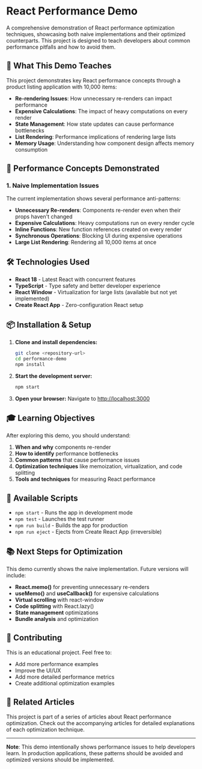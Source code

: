 # React Performance Demo

A comprehensive demonstration of React performance optimization techniques, showcasing both naive implementations and their optimized counterparts. This project is designed to teach developers about common performance pitfalls and how to avoid them.

## 🎯 What This Demo Teaches

This project demonstrates key React performance concepts through a product listing application with 10,000 items:

- **Re-rendering Issues**: How unnecessary re-renders can impact performance
- **Expensive Calculations**: The impact of heavy computations on every render
- **State Management**: How state updates can cause performance bottlenecks
- **List Rendering**: Performance implications of rendering large lists
- **Memory Usage**: Understanding how component design affects memory consumption

## 🚀 Performance Concepts Demonstrated

### 1. Naive Implementation Issues

The current implementation shows several performance anti-patterns:

- **Unnecessary Re-renders**: Components re-render even when their props haven't changed
- **Expensive Calculations**: Heavy computations run on every render cycle
- **Inline Functions**: New function references created on every render
- **Synchronous Operations**: Blocking UI during expensive operations
- **Large List Rendering**: Rendering all 10,000 items at once


## 🛠️ Technologies Used

- **React 18** - Latest React with concurrent features
- **TypeScript** - Type safety and better developer experience
- **React Window** - Virtualization for large lists (available but not yet implemented)
- **Create React App** - Zero-configuration React setup

## 📦 Installation & Setup

1. **Clone and install dependencies:**

   ```bash
   git clone <repository-url>
   cd performance-demo
   npm install
   ```

2. **Start the development server:**

   ```bash
   npm start
   ```

3. **Open your browser:**
   Navigate to [http://localhost:3000](http://localhost:3000)

## 🎓 Learning Objectives

After exploring this demo, you should understand:

1. **When and why** components re-render
2. **How to identify** performance bottlenecks
3. **Common patterns** that cause performance issues
4. **Optimization techniques** like memoization, virtualization, and code splitting
5. **Tools and techniques** for measuring React performance

## 🔧 Available Scripts

- `npm start` - Runs the app in development mode
- `npm test` - Launches the test runner
- `npm run build` - Builds the app for production
- `npm run eject` - Ejects from Create React App (irreversible)

## 📚 Next Steps for Optimization

This demo currently shows the naive implementation. Future versions will include:

- **React.memo()** for preventing unnecessary re-renders
- **useMemo()** and **useCallback()** for expensive calculations
- **Virtual scrolling** with react-window
- **Code splitting** with React.lazy()
- **State management** optimizations
- **Bundle analysis** and optimization

## 🤝 Contributing

This is an educational project. Feel free to:

- Add more performance examples
- Improve the UI/UX
- Add more detailed performance metrics
- Create additional optimization examples

## 📖 Related Articles

This project is part of a series of articles about React performance optimization. Check out the accompanying articles for detailed explanations of each optimization technique.

---

**Note**: This demo intentionally shows performance issues to help developers learn. In production applications, these patterns should be avoided and optimized versions should be implemented.
